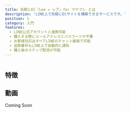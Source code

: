```yaml
---
title: 気軽にEC『Lea = レア』for マケプレ とは
description: 'LINE上で気軽にECサイトを構築できるサービスです。'
position: 1
category: 入門
features:
  - LINE公式アカウントと連携可能
  - 購入する際にメールアドレスとパスワードが不要
  - お客様対応はすべてLINEのチャット画面で可能
  - 追跡番号もLINE上で自動的に通知
  - 購入後のステップ配信が可能
---
```


<img src="/preview.png" alt="" />

## 特徴

<list :items="features"></list>

## 動画

Coming Soon
